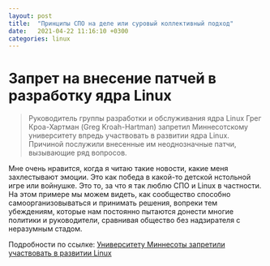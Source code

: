```yaml
---
layout: post
title:  "Принципы СПО на деле или суровый коллективный подход"
date:   2021-04-22 11:16:10 +0300
categories: linux
---
```


# Запрет на внесение патчей в разработку ядра Linux

> Руководитель группы разработки и обслуживания ядра Linux Грег Кроа-Хартман
> (Greg Kroah-Hartman) запретил Миннесотскому университету впредь участвовать в
> развитии ядра Linux. Причиной послужили внесенные им неоднозначные патчи,
> вызывающие ряд вопросов.

Мне очень нравится, когда я читаю такие новости, какие меня захлестывают эмоции.
Это как победа в какой-то детской нстольной игре или войнушке. Это то, за что
я так люблю СПО и Linux в частности. На этом примере мы можем видеть, как
сообщество способно самоорганизовываться и принимать решения, вопреки тем
убеждениям, которые нам постоянно пытаются донести многие политики и
руководители, сравнивая общество без надзирателя с неразумным стадом.

Подробности по ссылке:
[Университету Миннесоты запретили участвовать в развитии Linux](https://www.securitylab.ru/news/519174.php)
